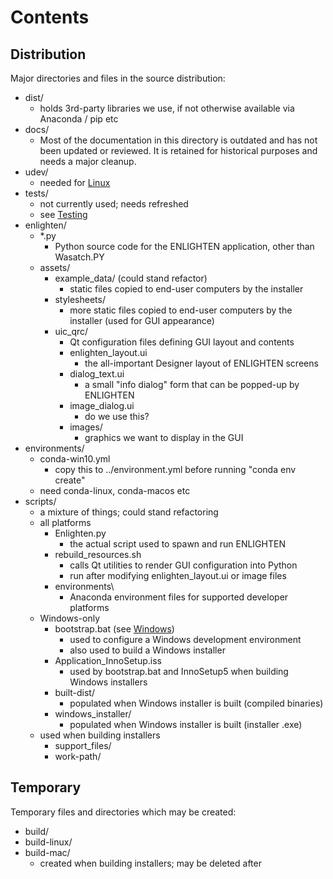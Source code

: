 # Contents

## Distribution

Major directories and files in the source distribution:

- dist/
    - holds 3rd-party libraries we use, if not otherwise available via Anaconda / pip etc
- docs/
    - Most of the documentation in this directory is outdated and has not been updated
      or reviewed.  It is retained for historical purposes and needs a major cleanup.
- udev/
    - needed for [Linux](README_LINUX.md)
- tests/
    - not currently used; needs refreshed
    - see [Testing](README_TESTING.md)
- enlighten/
    - \*.py 
        - Python source code for the ENLIGHTEN application, other than Wasatch.PY 
    - assets/
        - example\_data/ (could stand refactor)
            - static files copied to end-user computers by the installer
        - stylesheets/
            - more static files copied to end-user computers by the installer (used for GUI appearance)
        - uic\_qrc/
            - Qt configuration files defining GUI layout and contents
            - enlighten\_layout.ui
                - the all-important Designer layout of ENLIGHTEN screens
            - dialog\_text.ui
                - a small "info dialog" form that can be popped-up by ENLIGHTEN
            - image\_dialog.ui
                - do we use this?
            - images/
                - graphics we want to display in the GUI
- environments/
    - conda-win10.yml
        - copy this to ../environment.yml before running "conda env create"
    - need conda-linux, conda-macos etc
- scripts/ 
    - a mixture of things; could stand refactoring
    - all platforms
        - Enlighten.py
            - the actual script used to spawn and run ENLIGHTEN
        - rebuild\_resources.sh
            - calls Qt utilities to render GUI configuration into Python
            - run after modifying enlighten\_layout.ui or image files
        - environments\
            - Anaconda environment files for supported developer platforms
    - Windows-only
        - bootstrap.bat (see [Windows](README_WINDOWS.md))
            - used to configure a Windows development environment 
            - also used to build a Windows installer
        - Application\_InnoSetup.iss
            - used by bootstrap.bat and InnoSetup5 when building Windows installers
        - built-dist/
            - populated when Windows installer is built (compiled binaries)
        - windows\_installer/ 
            - populated when Windows installer is built (installer .exe)
    - used when building installers
        - support\_files/
        - work-path/

## Temporary 

Temporary files and directories which may be created:

- build/
- build-linux/
- build-mac/
    - created when building installers; may be deleted after
